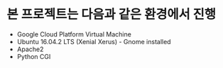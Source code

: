 # 본 프로젝트는 다음과 같은 환경에서 진행

- Google Cloud Platform Virtual Machine
- Ubuntu 16.04.2 LTS (Xenial Xerus) - Gnome installed
- Apache2
- Python CGI